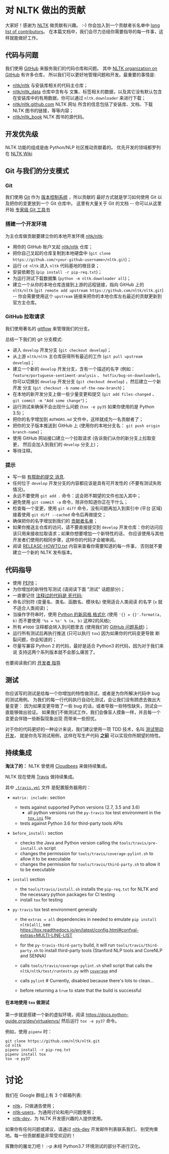 # 对 NLTK 做出的贡献

大家好！感谢为 [NLTK](http://www.nltk.org/) 做贡献有兴趣。
:-) 你会加入到一个贡献者长名单中 [long list of contributors](https://github.com/nltk/nltk/blob/develop/AUTHORS.md)。
在本篇文档中，我们会尽力总结你需要指导的每一件事，这样就能做好工作。


## 代码与问题

我们使用 [GitHub](https://www.github.com/) 来服务我们的代码仓库和问题。
其中 [NLTK organization on GitHub](https://github.com/nltk) 有许多仓库，
所以我们可以更好地管理问题和开发。最重要的事情是:

- [nltk/nltk](https://github.com/nltk/nltk/) 与安装库相关的代码主仓库；
- [nltk/nltk_data](https://github.com/nltk/nltk_data) 仓库中含有与
  文集、标签相关的数据，以及其它没有默认包含在安装库中的有用数据，你可以通过
   `nltk.downloader` 来进行下载；
- [nltk/nltk.github.com](https://github.com/nltk/nltk.github.com) NLTK 网址
  所含的信息包括了安装库、文档、下载 NLTK 图书的链接，等等内容；
- [nltk/nltk_book](https://github.com/nltk/nltk_book) NLTK 图书的源代码。

## 开发优先级

NLTK 功能的组成是由 Python/NLP 社区推动贡献着的。
优先开发的领域都罗列在 [NLTK Wiki](https://github.com/nltk/nltk/wiki#development)

## Git 与我们的分支模式

### Git

我们使用 [Git](http://git-scm.com/) 作为 [版本控制系统](http://en.wikipedia.org/wiki/Revision_control) ，所以贡献的
最好方式就是学习如何使用 Git 以及把你的变更放到一个 Git 仓库中。
这里有大量关于 Git 的文档 -- 你可以从这里开始 [专家级 Git 
工具书](http://git-scm.com/book/)


### 搭建一个开发环境

为主仓库做贡献要建立你的本地开发环境 [nltk/nltk](https://github.com/nltk/nltk/):

- 用你的 GitHub 账户叉起 [nltk/nltk](https://github.com/nltk/nltk/) 仓库；
- 把你自己叉起的仓库复制到本地硬盘中
  (`git clone https://github.com/<your-github-username>/nltk.git`)；
- 运行 `cd nltk` 进入 `nltk` 代码基地的根目录；
- 安装依赖包 (`pip install -r pip-req.txt`)；
- 为运行测试下载数据集 (`python -m nltk.downloader all`)；
- 建立一个从你的本地仓库连接到上游的远程链接，指向 GitHub 上的 `nltk/nltk` 
  (`git remote add upstream https://github.com/nltk/nltk.git`) --
  你会需要使用这个 `upstream` 链接来把你的本地仓库左右最近的贡献更新到官方主仓库。

### GitHub 拉取请求

我们使用著名的
[gitflow](http://nvie.com/posts/a-successful-git-branching-model/) 来管理我们的分支。

总结一下我们的 git 分支模式:
- 进入 `develop` 开发分支 (`git checkout develop`)；
- 从上游 `nltk/nltk` 主仓库获得所有最近的工作
  (`git pull upstream develop`)；
- 建立一个新的 `develop` 开发分支，含有一个描述的名字 (例如：
  `feature/portuguese-sentiment-analysis` 、 `hotfix/bug-on-downloader`)。
  你可以切换到 `develop` 开发分支 (`git checkout develop`) ，然后建立一个新开发
  分支 (`git checkout -b name-of-the-new-branch`)；
- 在本地的新开发分支上做一些少量变更和提交 (`git add files-changed` 、
  `git commit -m "Add some change"`)；
- 运行测试来确保不会出现什么问题
  (`tox -e py35` 如果你使用的是 Python 3.5)；
- 把你的名字增加到 `AUTHORS.md` 文件中，这样就成为一名贡献者了；
- 把你的叉子版本推送到 GitHub 上 (使用你的本地分支名：
  `git push origin branch-name`)；
- 使用 GitHub 网站接口建立一个拉取请求 (告诉我们从你的新分支上拉取变更，
  然后会加入到我们的 `develop` 分支上)；
- 等待注释。


### 提示

- 写一些 [有帮助的提交
  消息](http://robots.thoughtbot.com/5-useful-tips-for-a-better-commit-message).
- 任何位于 `develop` 开发分支的内容都应该是具有可开发性的 (不要有测试失败情况)。
- 永远不要使用 `git add .` 命令：这会把不期望的文件也加入其中；
- 避免使用 `git commit -a` 命令，除非你知道你正在干什么；
- 检查每一个变更，使用 `git diff` 命令，没有问题再加入到索引中 (平台
  区域) 接着使用 `git diff --cached` 命令后再做提交；
- 确保把你的名字增加到我们的 [贡献者名单](https://github.com/nltk/nltk/blob/develop/AUTHORS.md)；
- 如果你推送主仓库的访问，请不要直接提交到
   `develop` 开发仓库：你的访问应该只用来接收拉取请求；如果你想要增加一个新特性的话，
  你应该使用与其他开发者们使用的相同步骤，这样你的代码才会被审阅。
- 阅读 [RELEASE-HOWTO.txt](RELEASE-HOWTO.txt) 内容来查看你需要知道的每一件事，
  否则就不要建立一个新的 NLTK 发布版本。


## 代码指导

- 使用 [PEP8](http://www.python.org/dev/peps/pep-0008/)；
- 为你增加的新特性写测试 (请阅读下面 "测试" 话题部分)；
- 一直要记住 [注释过的代码是
  死代码](http://www.codinghorror.com/blog/2008/07/coding-without-comments.html);
- 命名识别符 (变量名、类名、函数名、模块名) 使用适合人类阅读
  的名字 (`x` 就不适合人类阅读)；
- 当操作字符串时，使用 [Python 的新风格
  格式化](http://docs.python.org/library/string.html#format-string-syntax)
  (使用 `'{} = {}'.format(a, b)` 而不要使用 `'%s = %s' % (a, b)` 这种2的风格);
- 所有 `#TODO` 注释都会转入到问题里去 (使用我们的
  [GitHub 问题系统](https://github.com/nltk/nltk/issues))；
- 运行所有测试后再执行推送 (只可以执行 `tox`) 因为如果你的代码变更导致
  断裂问题，你会知道的；
- 尽量写兼容 Python 2 的代码，最好是适合 Python3 的代码，因为对于我们来说
  支持这两个系列版本就不会那么痛苦了。

也要阅读我们的 [开发者
指导](https://github.com/nltk/nltk/wiki/Developers-Guide)


## 测试

你应该写的测试是给每一个你增加的特性做测试，或者是为你所解决代码中 bug 的测试用例。
为我们的每一行代码执行自动化测试，会让我们没有顾虑去做出大量变更：
因为如果变更导致了一些 bug 的话，或者导致一些特性缺失，测试会一直能够做出验证。
如果我们不做测试工作，我们会像盲人摸象一样，并且每一个变更会伴随一些断裂现象出现
而带来一些担忧。

对于你的代码更好的一种设计来说，我们建议使用一项 TDD 技术，名叫
[测试带动开发](https://en.wikipedia.org/wiki/Test-driven_development)，
就是你先写测试用例，这样在写生产代码 **之前** 可以实现你所期望的特性。


## 持续集成

**淘汰了的：** NLTK 曾使用 [Cloudbees](https://nltk.ci.cloudbees.com/) 来做持续集成。

NLTK 现在使用 [Travis](https://travis-ci.org/nltk/nltk/) 做持续集成。

其中 [`.travis.yml`](https://github.com/nltk/nltk/blob/travis/.travis.yml) 文件
是配置服务器用的：

 - `matrix: include:` section 
   - tests against supported Python versions (2.7, 3.5 and 3.6) 
     - all python versions run the `py-travis` tox test environment in the [`tox.ini`](https://github.com/nltk/nltk/blob/travis/tox.ini#L105) file
   - tests against Python 3.6 for third-party tools APIs

 - `before_install:` section 
   - checks the Java and Python version calling the `tools/travis/pre-install.sh` script
   - changes the permission for `tools/travis/coverage-pylint.sh` to allow it to be executable
   - changes the permission for `tools/travis/third-party.sh` to allow it to be executable
   
 - `install` section
   - the `tools/travis/install.sh` installs the `pip-req.txt` for NLTK and the necessary python packages for CI testing
   - install `tox` for testing
    
 - `py-travis` tox test environment generally 
   - the `extras = all` dependencies in needed to emulate `pip install nltk[all]`, see https://tox.readthedocs.io/en/latest/config.html#confval-extras=MULTI-LINE-LIST
   - for the `py-travis-third-party` build, it will run `tools/travis/third-party.sh` to install third-party tools (Stanford NLP tools and CoreNLP and SENNA)
   - calls `tools/travis/coverage-pylint.sh` shell script that calls the `nltk/nltk/test/runtests.py` with [`coverage`](https://pypi.org/project/coverage/) and 
   - calls `pylint` # Currently, disabled because there's lots to clean...

   - before returning a `true` to state that the build is successful
    
    
#### 在本地使用 `tox` 做测试

第一步就是搭建一个新的虚拟环境，阅读 https://docs.python-guide.org/dev/virtualenvs/
然后运行 `tox -e py37` 命令。

例如，使用 `pipenv` 时：

```
git clone https://github.com/nltk/nltk.git
cd nltk
pipenv install -r pip-req.txt
pipenv install tox
tox -e py37
```
 

# 讨论

我们在 Google 群组上有 3 个邮箱列表:

- [nltk][nltk-announce]，只做通告使用；
- [nltk-users][nltk-users]，为通用讨论和用户问题使用；
- [nltk-dev][nltk-dev]，为 NLTK 开发感兴趣的人提供使用。

如果你有任何问题或建议，请通过 [nltk-dev][nltk-dev] 开发邮件列表联系我们，
别受拘束地。每一份贡献都是非常受欢迎的！

挥舞你的屠龙刀吧！ :-p 未经 Python3.7 环境测试的部分不进行汉化。

[nltk-announce]: https://groups.google.com/forum/#!forum/nltk
[nltk-dev]: https://groups.google.com/forum/#!forum/nltk-dev
[nltk-users]: https://groups.google.com/forum/#!forum/nltk-users
